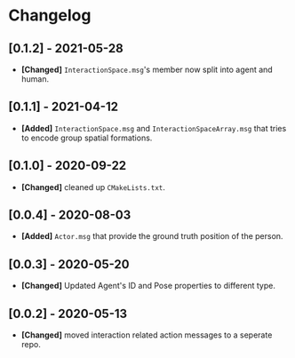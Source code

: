 # Changelog

## [0.1.2] - 2021-05-28
- **[Changed]**  `InteractionSpace.msg`'s member now split into agent and human.

## [0.1.1] - 2021-04-12
- **[Added]** `InteractionSpace.msg` and `InteractionSpaceArray.msg` that tries to encode group spatial formations.

## [0.1.0] - 2020-09-22
- **[Changed]** cleaned up `CMakeLists.txt`.

## [0.0.4] - 2020-08-03
- **[Added]** `Actor.msg` that provide the ground truth position of the person.

## [0.0.3] - 2020-05-20
- **[Changed]** Updated Agent's ID and Pose properties to different type.

## [0.0.2] - 2020-05-13
- **[Changed]** moved interaction related action messages to a seperate repo.